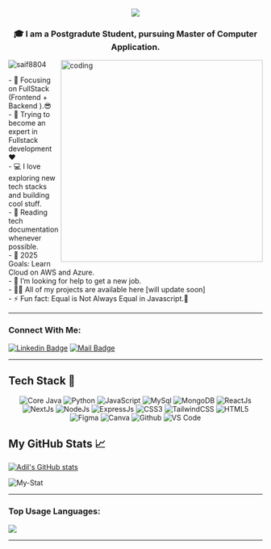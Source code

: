<h1 align="center">
  <a href="https://git.io/typing-svg">
    <img src="https://readme-typing-svg.herokuapp.com/?lines=Hello,+There!+👋;This+is+Mohammad+Saif....;Nice+to+meet+you!&center=true&size=24">
  </a>
</h1>
<h3 align="center">🎓 I am a Postgradute Student, pursuing Master of Computer Application.</h3>
<img align="right" alt="coding" width="400" src="https://res.cloudinary.com/dr5kn8993/image/upload/v1711788728/My%20Images/coder.gif">

<p align="left"> <img src="https://komarev.com/ghpvc/?username=saif8804&label=Profile%20views&color=0e75b6&style=flat" alt="saif8804" /> </p>
- 🎯 Focusing on FullStack (Frontend + Backend ).😎<br>
- 🌱 Trying to become an expert in Fullstack development ❤ <br>
- 💻 I love exploring new tech stacks and building cool stuff.<br>
- 📰 Reading tech documentation whenever possible.<br>
- 🥅 2025 Goals: Learn Cloud on AWS and Azure.<br>
- 🤝 I’m looking for help to get a new job.<br>
- 👨‍💻 All of my projects are available here [will update soon]<br>
- ⚡ Fun fact: Equal is Not Always Equal in Javascript.🤣

---
### Connect With Me:

[![Linkedin Badge](https://img.shields.io/badge/LinkedIn-0077B5?style=for-the-badge&logo=linkedin&logoColor=white)](https://www.linkedin.com/in/mohammad-saif-a51932232/)
[![Mail Badge](https://img.shields.io/badge/Gmail-D14836?style=for-the-badge&logo=gmail&logoColor=white)](mailto:sa519400@gmail.com)

---

## Tech Stack 🥞
<p align="center">
  <img alt="Core Java" src="https://img.shields.io/badge/java-%23e4626b.svg?style=for-the-badge&logo=java&logoColor=140200"/>
  <img alt="Python" src="https://img.shields.io/badge/python-%23fca9ae.svg?style=for-the-badge&logo=python&logoColor=140200"/>
  <img alt="JavaScript" src="https://img.shields.io/badge/javascript-%23e4626b.svg?style=for-the-badge&logo=javascript&logoColor=%23F7DF1E"/>
  <img alt="MySql" src="https://img.shields.io/badge/MySQL-4479A1?style=for-the-badge&logo=mysql&logoColor=white" />
  <img alt="MongoDB" src="https://img.shields.io/badge/mongodb-%23ffd2ce.svg?style=for-the-badge&logo=mongodb&logoColor=140200" />
  <img alt="ReactJs" src="https://img.shields.io/badge/react-f2ca61.svg?style=for-the-badge&logo=react&logoColor=140200"/>
  <img alt="NextJs" src="https://img.shields.io/badge/next.js-%23fca9ae.svg?style=for-the-badge&logo=next.js&logoColor=140200" />
  <img alt="NodeJs" src="https://img.shields.io/badge/node.js-%23f2ca61.svg?style=for-the-badge&logo=node.js&logoColor=%FFFFFF"/>
  <img alt="ExpressJs" src="https://img.shields.io/badge/express.js-%23ffd2ce.svg?style=for-the-badge&logo=express&logoColor=140200"/>
  <img alt="CSS3" src="https://img.shields.io/badge/css3-%23ffd2ce.svg?style=for-the-badge&logo=css3&logoColor=140200"/>
  <img alt="TailwindCSS" src="https://img.shields.io/badge/tailwind css-%23fca9ae.svg?style=for-the-badge&logo=tailwind-css&logoColor=140200"/>
  <img alt="HTML5" src="https://img.shields.io/badge/html5-%23fca9ae.svg?style=for-the-badge&logo=html5&logoColor=140200"/>
  <img alt="Figma" src="https://img.shields.io/badge/figma-%23e4626b.svg?style=for-the-badge&logo=figma&logoColor=140200" />
  <img alt="Canva" src="https://img.shields.io/badge/Canva-f2ca61.svg?style=for-the-badge&logo=canva&logoColor=140200"/>
  <img alt="Github" src="https://img.shields.io/badge/github-%23e4626b.svg?style=for-the-badge&logo=github&logoColor=140200"/>
  <img alt="VS Code" src="https://img.shields.io/badge/Visual Studio Code-f2ca61.svg?style=for-the-badge&logo=visual-studio-code&logoColor=140200"/> 
</p>
 
## My GitHub Stats 📈
[![Adil's GitHub stats](https://github-readme-stats.vercel.app/api?username=saif8804&theme=nightowl&show_icons=true)](https://github.com/saif8804/github-readme-stats)

<p>
  <img align="center" src="https://github-readme-streak-stats.herokuapp.com/?user=saif8804&theme=nightowl" alt="My-Stat" />
</p>

---
### Top Usage Languages:

<img align="center" src="https://github-readme-stats.vercel.app/api/top-langs/?username=saif8804&layout=compact&theme=yeblu&hide_border=true&&langs_count=8" />

---


